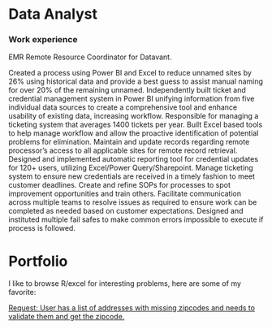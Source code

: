 # Data Analyst

### Work experience

EMR Remote Resource Coordinator for Datavant.

Created a process using Power BI and Excel to reduce unnamed sites by 26% using historical data and provide a best guess to assist manual naming for over 20% of the remaining unnamed.
Independently built ticket and credential management system in Power BI unifying information from five individual data sources to create a comprehensive tool and enhance usability of existing data, increasing workflow.
Responsible for managing a ticketing system that averages 1400 tickets per year.
Built Excel based tools to help manage workflow and allow the proactive identification of potential problems for elimination.
Maintain and update records regarding remote processor’s access to all applicable sites for remote record retrieval.
Designed and implemented automatic reporting tool for credential updates for 120+ users, utilizing Excel/Power Query/Sharepoint.
Manage ticketing system to ensure new credentials are received in a timely fashion to meet customer deadlines.
Create and refine SOPs for processes to spot improvement opportunities and train others.
Facilitate communication across multiple teams to resolve issues as required to ensure work can be completed as needed based on customer expectations.
Designed and instituted multiple fail safes to make common errors impossible to execute if process is followed.



# Portfolio

I like to browse R/excel for interesting problems, here are some of my favorite:

[Request: User has a list of addresses with missing zipcodes and needs to validate them and get the zipcode.](https://github.com/Impcodeisok/excel/blob/main/README.md#:~:text=of%20Excel%20code-,Missing%20Zip%20Codes,-User%20has%20adress)



